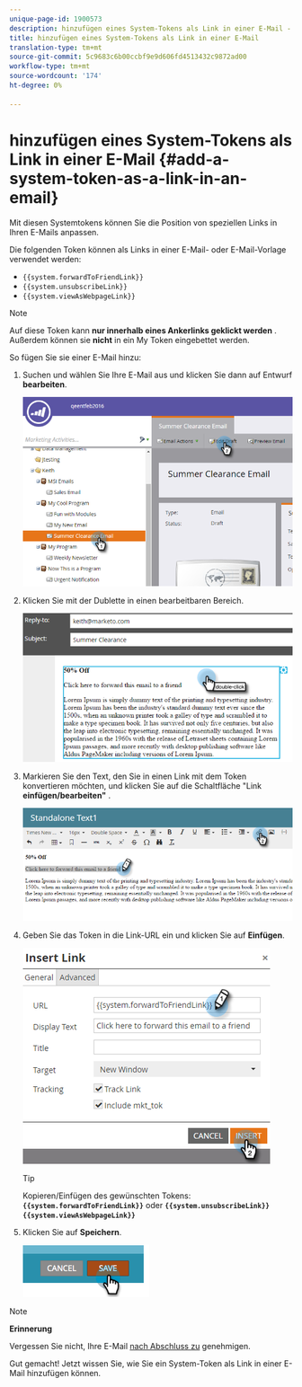 ```yaml
---
unique-page-id: 1900573
description: hinzufügen eines System-Tokens als Link in einer E-Mail - Marketing Docs - Produktdokumentation
title: hinzufügen eines System-Tokens als Link in einer E-Mail
translation-type: tm+mt
source-git-commit: 5c9683c6b00ccbf9e9d606fd4513432c9872ad00
workflow-type: tm+mt
source-wordcount: '174'
ht-degree: 0%

---
```



# hinzufügen eines System-Tokens als Link in einer E-Mail {#add-a-system-token-as-a-link-in-an-email}

Mit diesen Systemtokens können Sie die Position von speziellen Links in Ihren E-Mails anpassen.

Die folgenden Token können als Links in einer E-Mail- oder E-Mail-Vorlage verwendet werden:

* `{{system.forwardToFriendLink}}`
* `{{system.unsubscribeLink}}`
* `{{system.viewAsWebpageLink}}`

>[!NOTE]
>
>Auf diese Token kann **nur innerhalb eines Ankerlinks geklickt werden** . Außerdem können sie **nicht** in ein My Token eingebettet werden.

So fügen Sie sie einer E-Mail hinzu:

1. Suchen und wählen Sie Ihre E-Mail aus und klicken Sie dann auf Entwurf **bearbeiten**.

   ![](assets/one-1.png)

1. Klicken Sie mit der Dublette in einen bearbeitbaren Bereich.

   ![](assets/two-1.png)

1. Markieren Sie den Text, den Sie in einen Link mit dem Token konvertieren möchten, und klicken Sie auf die Schaltfläche &quot;Link **einfügen/bearbeiten&quot;** .

   ![](assets/three-1.png)

1. Geben Sie das Token in die Link-URL ein und klicken Sie auf **Einfügen**.

   ![](assets/four-1.png)

   >[!TIP]
   >
   >Kopieren/Einfügen des gewünschten Tokens: **`{{system.forwardToFriendLink}}`** oder **`{{system.unsubscribeLink}}`** **`{{system.viewAsWebpageLink}}`**

1. Klicken Sie auf **Speichern**.

   ![](assets/image2014-9-17-22-3a12-3a17.png)

>[!NOTE]
>
>**Erinnerung**
>
>Vergessen Sie nicht, Ihre E-Mail [nach Abschluss zu](../../../../product-docs/email-marketing/general/creating-an-email/approve-an-email.md) genehmigen.

Gut gemacht! Jetzt wissen Sie, wie Sie ein System-Token als Link in einer E-Mail hinzufügen können.